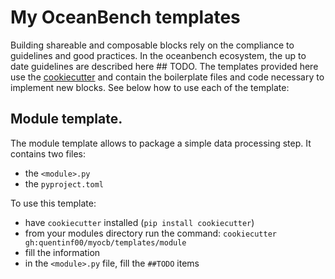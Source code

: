 # My OceanBench templates

Building shareable and composable blocks rely on the compliance to guidelines and good practices.
In the oceanbench ecosystem, the up to date guidelines are described here ## TODO.
The templates provided here use the [cookiecutter](https://cookiecutter.readthedocs.io/en/stable/index.html) and contain the boilerplate files and code necessary to implement new blocks.
See below how to use each of the template:

## Module template.
The module template allows to package a simple data processing step.
It contains two files: 
- the `<module>.py`
- the `pyproject.toml`


To use this template:
- have `cookiecutter` installed (`pip install cookiecutter`)
- from your modules directory run the command: `cookiecutter gh:quentinf00/myocb/templates/module`
- fill the information
- in the `<module>.py` file, fill the `##TODO` items


